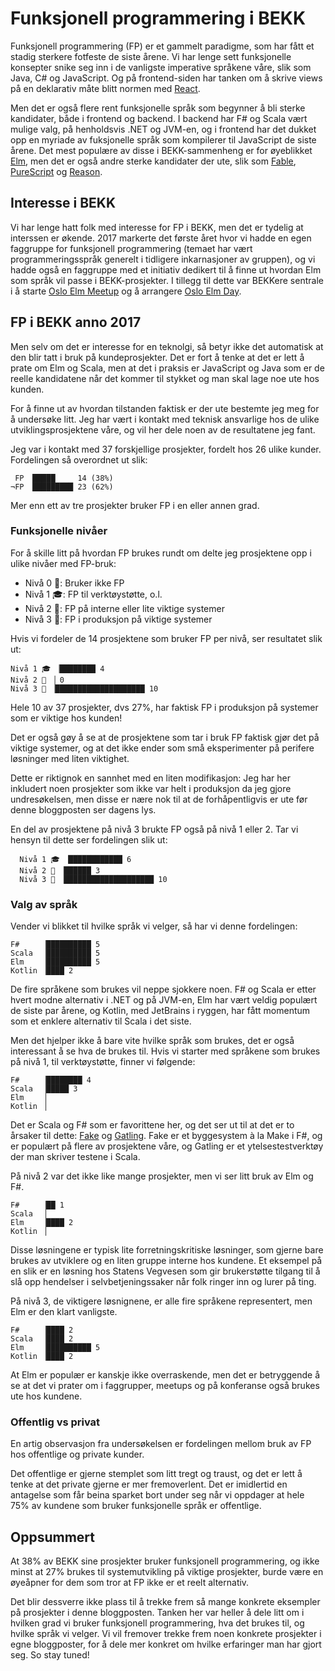 # Funksjonell programmering i BEKK

Funksjonell programmering (FP) er et gammelt paradigme, som har fått et stadig sterkere fotfeste de siste årene. Vi har lenge sett funksjonelle konsepter snike seg inn i de vanligste imperative språkene våre, slik som Java, C# og JavaScript. Og på frontend-siden har tanken om å skrive views på en deklarativ måte blitt normen med [React](https://reactjs.org/).

Men det er også flere rent funksjonelle språk som begynner å bli sterke kandidater, både i frontend og backend. I backend har F# og Scala vært mulige valg, på henholdsvis .NET og JVM-en, og i frontend har det dukket opp en myriade av fuksjonelle språk som kompilerer til JavaScript de siste årene. Det mest populære av disse i BEKK-sammenheng er for øyeblikket [Elm](http://elm-lang.org/), men det er også andre sterke kandidater der ute, slik som [Fable](http://fable.io), [PureScript](http://www.purescript.org/) og [Reason](https://reasonml.github.io/).

## Interesse i BEKK

Vi har lenge hatt folk med interesse for FP i BEKK, men det er tydelig at interssen er økende. 2017 markerte det første året hvor vi hadde en egen faggruppe for funksjonell programmering (temaet har vært programmeringsspråk generelt i tidligere inkarnasjoner av gruppen), og vi hadde også en faggruppe med et initiativ dedikert til å finne ut hvordan Elm som språk vil passe i BEKK-prosjekter. I tillegg til dette var BEKKere sentrale i å starte [Oslo Elm Meetup](https://www.meetup.com/oslo-elm-meetup/) og å arrangere [Oslo Elm Day](https://osloelmday.no/).


## FP i BEKK anno 2017

Men selv om det er interesse for en teknolgi, så betyr ikke det automatisk at den blir tatt i bruk på kundeprosjekter. Det er fort å tenke at det er lett å prate om Elm og Scala, men at det i praksis er JavaScript og Java som er de reelle kandidatene når det kommer til stykket og man skal lage noe ute hos kunden.

For å finne ut av hvordan tilstanden faktisk er der ute bestemte jeg meg for å undersøke litt. Jeg har vært i kontakt med teknisk ansvarlige hos de ulike utviklingsprosjektene våre, og vil her dele noen av de resultatene jeg fant.

Jeg var i kontakt med 37 forskjellige prosjekter, fordelt hos 26 ulike kunder. Fordelingen så overordnet ut slik:

     FP ▕█████     14 (38%)
    ¬FP ▕█████████ 23 (62%)

Mer enn ett av tre prosjekter bruker FP i en eller annen grad.

### Funksjonelle nivåer

For å skille litt på hvordan FP brukes rundt om delte jeg prosjektene opp i ulike nivåer med FP-bruk:

- Nivå 0 🍼: Bruker ikke FP
- Nivå 1 🎓: FP til verktøystøtte, o.l.
- Nivå 2 🎩: FP på interne eller lite viktige systemer
- Nivå 3 👑: FP i produksjon på viktige systemer

Hvis vi fordeler de 14 prosjektene som bruker FP per nivå, ser resultatet slik ut:

    Nivå 1 🎓 ▕████████ 4
    Nivå 2 🎩 ▕ 0
    Nivå 3 👑 ▕████████████████████ 10

Hele 10 av 37 prosjekter, dvs 27%, har faktisk FP i produksjon på systemer som er viktige hos kunden!

Det er også gøy å se at de prosjektene som tar i bruk FP faktisk gjør det på viktige systemer, og at det ikke ender som små eksperimenter på perifere løsninger med liten viktighet.

Dette er riktignok en sannhet med en liten modifikasjon: Jeg har her inkludert noen prosjekter som ikke var helt i produksjon da jeg gjore undresøkelsen, men disse er nære nok til at de forhåpentligvis er ute før denne bloggposten ser dagens lys.

En del av prosjektene på nivå 3 brukte FP også på nivå 1 eller 2. Tar vi hensyn til dette ser fordelingen slik ut:

      Nivå 1 🎓 ▕████████████ 6
      Nivå 2 🎩 ▕██████ 3
      Nivå 3 👑 ▕████████████████████ 10

### Valg av språk

Vender vi blikket til hvilke språk vi velger, så har vi denne fordelingen:

    F#     ▕██████████ 5
    Scala  ▕██████████ 5
    Elm    ▕██████████ 5
    Kotlin ▕████ 2

De fire språkene som brukes vil neppe sjokkere noen. F# og Scala er etter hvert modne alternativ i .NET og på JVM-en, Elm har vært veldig populært de siste par årene, og Kotlin, med JetBrains i ryggen, har fått momentum som et enklere alternativ til Scala i det siste.

Men det hjelper ikke å bare vite hvilke språk som brukes, det er også interessant å se hva de brukes til. Hvis vi starter med språkene som brukes på nivå 1, til verktøystøtte, finner vi følgende:

    F#     ▕████████ 4
    Scala  ▕█████ 3
    Elm    ▕
    Kotlin ▕

Det er Scala og F# som er favorittene her, og det ser ut til at det er to årsaker til dette: [Fake](https://fake.build/) og [Gatling](https://gatling.io/). Fake er et byggesystem à la Make i F#, og er populært på flere av prosjektene våre, og Gatling er et ytelsestestverktøy der man skriver testene i Scala.

På nivå 2 var det ikke like mange prosjekter, men vi ser litt bruk av Elm og F#.

    F#     ▕██ 1
    Scala  ▕
    Elm    ▕████ 2
    Kotlin ▕

Disse løsningene er typisk lite forretningskritiske løsninger, som gjerne bare brukes av utviklere og en liten gruppe interne hos kundene. Et eksempel på en slik er en løsning hos Statens Vegvesen som gir brukerstøtte tilgang til å slå opp hendelser i selvbetjeningssaker når folk ringer inn og lurer på ting.

På nivå 3, de viktigere løsnignene, er alle fire språkene representert, men Elm er den klart vanligste.

    F#     ▕████ 2
    Scala  ▕████ 2
    Elm    ▕██████████ 5
    Kotlin ▕████ 2

At Elm er populær er kanskje ikke overraskende, men det er betryggende å se at det vi prater om i faggrupper, meetups og på konferanse også brukes ute hos kundene.

### Offentlig vs privat

En artig observasjon fra undersøkelsen er fordelingen mellom bruk av FP hos offentlige og private kunder.

Det offentlige er gjerne stemplet som litt tregt og traust, og det er lett å tenke at det private gjerne er mer fremoverlent. Det er imidlertid en antagelse som får beina sparket bort under seg når vi oppdager at hele 75% av kundene som bruker funksjonelle språk er offentlige.

## Oppsummert

At 38% av BEKK sine prosjekter bruker funksjonell programmering, og ikke minst at 27% brukes til systemutvikling på viktige prosjekter, burde være en øyeåpner for dem som tror at FP ikke er et reelt alternativ.

Det blir dessverre ikke plass til å trekke frem så mange konkrete eksempler på prosjekter i denne bloggposten. Tanken her var heller å dele litt om i hvilken grad vi bruker funksjonell programmering, hva det brukes til, og hvilke språk vi velger. Vi vil fremover trekke frem noen konkrete prosjekter i egne bloggposter, for å dele mer konkret om hvilke erfaringer man har gjort seg. So stay tuned!
